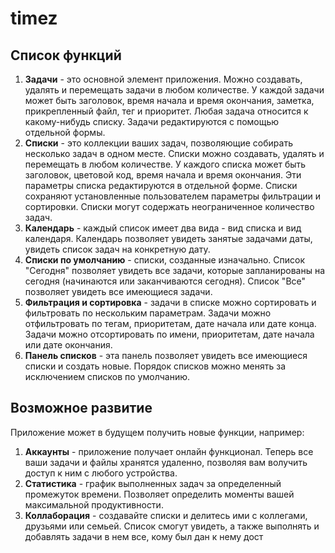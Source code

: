 # timez
## Список функций
1. **Задачи** - это основной элемент приложения. Можно создавать, удалять и перемещать задачи в любом количестве.
У каждой задачи может быть заголовок, время начала и время окончания, заметка, прикрепленный файл, тег и приоритет.
Любая задача относится к какому-нибудь списку. Задачи редактируются с помощью отдельной формы.
3. **Списки** - это коллекции ваших задач, позволяющие собирать несколько задач в одном месте. Списки можно создавать, 
удалять и перемещать в любом количестве. У каждого списка может быть заголовок, цветовой код, время начала и время окончания.
Эти параметры списка редактируются в отдельной форме. Списки сохраняют установленные пользователем параметры фильтрации и сортировки.
Списки могут содержать неограниченное количество задач.
4. **Календарь** - каждый список имеет два вида - вид списка и вид календаря. Календарь позволяет увидеть занятые задачами даты,
увидеть список задач на конкретную дату.
5. **Списки по умолчанию** - списки, созданные изначально.
Список "Сегодня" позволяет увидеть все задачи, которые запланированы на сегодня (начинаются или заканчиваются сегодня).
Список "Все" позволяет увидеть все имеющиеся задачи.
6. **Фильтрация и сортировка** - задачи в списке можно сортировать и фильтровать по нескольким параметрам. 
Задачи можно отфильтровать по тегам, приоритетам, дате начала или дате конца.
Задачи можно отсортировать по имени, приоритетам, дате начала или дате окончания.
7. **Панель списков** - эта панель позволяет увидеть все имеющиеся списки и создать новые. Порядок списков можно менять за исключением списков по умолчанию.

## Возможное развитие
Приложение может в будущем получить новые функции, например:
1. **Аккаунты** - приложение получает онлайн функционал. Теперь все ваши задачи и файлы хранятся удаленно, позволяя вам волучить доступ к ним с любого устройства.
2. **Статистика** - график выполненных задач за определенный промежуток времени. Позволяет определить моменты вашей максимальной продуктивности.
3. **Коллаборация** - создавайте списки и делитесь ими с коллегами, друзьями или семьей. Список смогут увидеть, а также выполнять и добавлять задачи в нем все, кому был дан к нему дост
